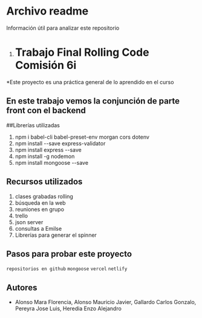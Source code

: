 # Archivo readme
Información útil para analizar este repositorio

<!-- json-server --watch db.json --port 3004 -->

1. # Trabajo Final Rolling Code Comisión 6i

*Este proyecto es una práctica general de lo aprendido en el curso

## En este trabajo vemos la conjunción de parte front con el backend


##Librerías utilizadas
1. npm i babel-cli babel-preset-env morgan cors dotenv
2. npm install --save express-validator
3. npm install express --save
4. npm install -g nodemon
5. npm install mongoose --save 


## Recursos utilizados
1. clases grabadas rolling
2. búsqueda en la web
3. reuniones en grupo
4. trello
5. json server
6. consultas a Emilse
7. Librerías para generar el spinner 


## Pasos para probar este proyecto
`repositorios en github`
`mongoose`
`vercel`
`netlify`


## Autores

- Alonso Mara Florencia, Alonso Mauricio Javier, Gallardo Carlos Gonzalo, Pereyra Jose Luis, Heredia Enzo Alejandro
